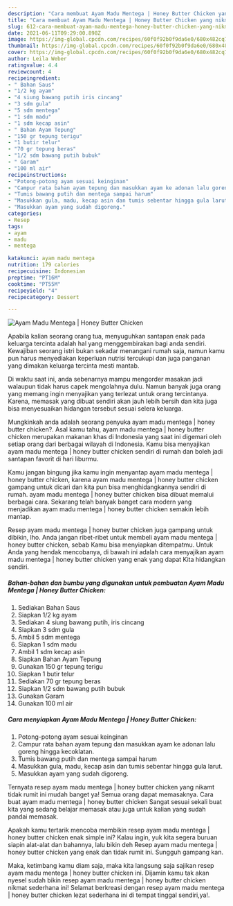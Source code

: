 ```yaml
---
description: "Cara membuat Ayam Madu Mentega | Honey Butter Chicken yang nikmat Untuk Jualan"
title: "Cara membuat Ayam Madu Mentega | Honey Butter Chicken yang nikmat Untuk Jualan"
slug: 612-cara-membuat-ayam-madu-mentega-honey-butter-chicken-yang-nikmat-untuk-jualan
date: 2021-06-11T09:29:00.898Z
image: https://img-global.cpcdn.com/recipes/60f0f92b0f9da6e0/680x482cq70/ayam-madu-mentega-honey-butter-chicken-foto-resep-utama.jpg
thumbnail: https://img-global.cpcdn.com/recipes/60f0f92b0f9da6e0/680x482cq70/ayam-madu-mentega-honey-butter-chicken-foto-resep-utama.jpg
cover: https://img-global.cpcdn.com/recipes/60f0f92b0f9da6e0/680x482cq70/ayam-madu-mentega-honey-butter-chicken-foto-resep-utama.jpg
author: Leila Weber
ratingvalue: 4.4
reviewcount: 4
recipeingredient:
- " Bahan Saus"
- "1/2 kg ayam"
- "4 siung bawang putih iris cincang"
- "3 sdm gula"
- "5 sdm mentega"
- "1 sdm madu"
- "1 sdm kecap asin"
- " Bahan Ayam Tepung"
- "150 gr tepung terigu"
- "1 butir telur"
- "70 gr tepung beras"
- "1/2 sdm bawang putih bubuk"
- " Garam"
- "100 ml air"
recipeinstructions:
- "Potong-potong ayam sesuai keinginan"
- "Campur rata bahan ayam tepung dan masukkan ayam ke adonan lalu goreng hingga kecoklatan."
- "Tumis bawang putih dan mentega sampai harum"
- "Masukkan gula, madu, kecap asin dan tumis sebentar hingga gula larut."
- "Masukkan ayam yang sudah digoreng."
categories:
- Resep
tags:
- ayam
- madu
- mentega

katakunci: ayam madu mentega 
nutrition: 179 calories
recipecuisine: Indonesian
preptime: "PT16M"
cooktime: "PT55M"
recipeyield: "4"
recipecategory: Dessert

---
```



![Ayam Madu Mentega | Honey Butter Chicken](https://img-global.cpcdn.com/recipes/60f0f92b0f9da6e0/680x482cq70/ayam-madu-mentega-honey-butter-chicken-foto-resep-utama.jpg)

Apabila kalian seorang orang tua, menyuguhkan santapan enak pada keluarga tercinta adalah hal yang menggembirakan bagi anda sendiri. Kewajiban seorang istri bukan sekadar menangani rumah saja, namun kamu pun harus menyediakan keperluan nutrisi tercukupi dan juga panganan yang dimakan keluarga tercinta mesti mantab.

Di waktu  saat ini, anda sebenarnya mampu mengorder masakan jadi walaupun tidak harus capek mengolahnya dulu. Namun banyak juga orang yang memang ingin menyajikan yang terlezat untuk orang tercintanya. Karena, memasak yang dibuat sendiri akan jauh lebih bersih dan kita juga bisa menyesuaikan hidangan tersebut sesuai selera keluarga. 



Mungkinkah anda adalah seorang penyuka ayam madu mentega | honey butter chicken?. Asal kamu tahu, ayam madu mentega | honey butter chicken merupakan makanan khas di Indonesia yang saat ini digemari oleh setiap orang dari berbagai wilayah di Indonesia. Kamu bisa menyajikan ayam madu mentega | honey butter chicken sendiri di rumah dan boleh jadi santapan favorit di hari liburmu.

Kamu jangan bingung jika kamu ingin menyantap ayam madu mentega | honey butter chicken, karena ayam madu mentega | honey butter chicken gampang untuk dicari dan kita pun bisa menghidangkannya sendiri di rumah. ayam madu mentega | honey butter chicken bisa dibuat memalui berbagai cara. Sekarang telah banyak banget cara modern yang menjadikan ayam madu mentega | honey butter chicken semakin lebih mantap.

Resep ayam madu mentega | honey butter chicken juga gampang untuk dibikin, lho. Anda jangan ribet-ribet untuk membeli ayam madu mentega | honey butter chicken, sebab Kamu bisa menyiapkan ditempatmu. Untuk Anda yang hendak mencobanya, di bawah ini adalah cara menyajikan ayam madu mentega | honey butter chicken yang enak yang dapat Kita hidangkan sendiri.

<!--inarticleads1-->

##### Bahan-bahan dan bumbu yang digunakan untuk pembuatan Ayam Madu Mentega | Honey Butter Chicken:

1. Sediakan  Bahan Saus
1. Siapkan 1/2 kg ayam
1. Sediakan 4 siung bawang putih, iris cincang
1. Siapkan 3 sdm gula
1. Ambil 5 sdm mentega
1. Siapkan 1 sdm madu
1. Ambil 1 sdm kecap asin
1. Siapkan  Bahan Ayam Tepung
1. Gunakan 150 gr tepung terigu
1. Siapkan 1 butir telur
1. Sediakan 70 gr tepung beras
1. Siapkan 1/2 sdm bawang putih bubuk
1. Gunakan  Garam
1. Gunakan 100 ml air




<!--inarticleads2-->

##### Cara menyiapkan Ayam Madu Mentega | Honey Butter Chicken:

1. Potong-potong ayam sesuai keinginan
1. Campur rata bahan ayam tepung dan masukkan ayam ke adonan lalu goreng hingga kecoklatan.
1. Tumis bawang putih dan mentega sampai harum
1. Masukkan gula, madu, kecap asin dan tumis sebentar hingga gula larut.
1. Masukkan ayam yang sudah digoreng.




Ternyata resep ayam madu mentega | honey butter chicken yang nikamt tidak rumit ini mudah banget ya! Semua orang dapat memasaknya. Cara buat ayam madu mentega | honey butter chicken Sangat sesuai sekali buat kita yang sedang belajar memasak atau juga untuk kalian yang sudah pandai memasak.

Apakah kamu tertarik mencoba membikin resep ayam madu mentega | honey butter chicken enak simple ini? Kalau ingin, yuk kita segera buruan siapin alat-alat dan bahannya, lalu bikin deh Resep ayam madu mentega | honey butter chicken yang enak dan tidak rumit ini. Sungguh gampang kan. 

Maka, ketimbang kamu diam saja, maka kita langsung saja sajikan resep ayam madu mentega | honey butter chicken ini. Dijamin kamu tak akan nyesel sudah bikin resep ayam madu mentega | honey butter chicken nikmat sederhana ini! Selamat berkreasi dengan resep ayam madu mentega | honey butter chicken lezat sederhana ini di tempat tinggal sendiri,ya!.

